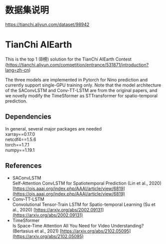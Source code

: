 # 数据集说明
https://tianchi.aliyun.com/dataset/98942


# TianChi AIEarth
This is the top 1 (B榜) solution for the TianChi AIEarth Contest (https://tianchi.aliyun.com/competition/entrance/531871/introduction?lang=zh-cn)

The three models are implemented in Pytorch for Nino prediction and currently support single-GPU training only.
Note that the model architecture of the SAConvLSTM and Conv-TT-LSTM are from the original papers, and we novelly modify the TimeSformer as STTransformer for spatio-temporal prediction.

## Dependencies
In general, several major packages are needed\
xarray==0.17.0\
netcdf4==1.5.6\
torch==1.7.1\
numpy==1.19.1

## References
- SAConvLSTM\
Self-Attention ConvLSTM for Spatiotemporal Prediction (Lin et al., 2020) [https://ojs.aaai.org/index.php/AAAI/article/view/6819](https://ojs.aaai.org/index.php/AAAI/article/view/6819)
- Conv-TT-LSTM\
Convolutional Tensor-Train LSTM for Spatio-temporal Learning (Su et al., 2020) [https://arxiv.org/abs/2002.09131](https://arxiv.org/abs/2002.09131)
- TimeSformer\
Is Space-Time Attention All You Need for Video Understanding? (Bertasius et al., 2021) [https://arxiv.org/abs/2102.05095](https://arxiv.org/abs/2102.05095)
